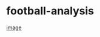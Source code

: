 # football-analysis

[image](https://github.com/user-attachments/assets/44969a0d-dd96-4a14-8f1f-5e4d6c97283e)
